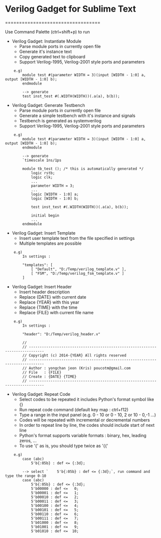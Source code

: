 # Verilog Gadget for Sublime Text
==================================

Use Command Palette (ctrl+shift+p) to run

* Verilog Gadget: Instantiate Module
	- Parse module ports in currently open file
	- Generate it's instance text
	- Copy generated text to clipboard
	- Support Verilog-1995, Verilog-2001 style ports and parameters
```
	e.g)
		module test #(parameter WIDTH = 3)(input [WIDTH - 1:0] a, output [WIDTH - 1:0] b);
		endmodule

		--> generate
		test inst_test #(.WIDTH(WIDTH))(.a(a), b(b));
```

* Verilog Gadget: Generate Testbench
	- Parse module ports in currently open file
	- Generate a simple testbench with it's instance and signals
	- Testbench is generated as systemverilog
	- Support Verilog-1995, Verilog-2001 style ports and parameters
```
	e.g)
		module test #(parameter WIDTH = 3)(input [WIDTH - 1:0] a, output [WIDTH - 1:0] b);
		endmodule

		--> generate
		`timescale 1ns/1ps

		module tb_test (); /* this is automatically generated */
			logic rstb;
			logic clk;
			...
			parameter WIDTH = 3;
			...
			logic [WIDTH - 1:0] a;
			logic [WIDTH - 1:0] b;

			test inst_test #(.WIDTH(WIDTH))(.a(a), b(b));

			initial begin
			...
		endmodule
```

* Verilog Gadget: Insert Template
	- Insert user template text from the file specified in settings
	- Multiple templates are possible
```
	e.g)
		In settings :

		"templates": [
			[ "Default", "D:/Temp/verilog_template.v" ],
			[ "FSM", "D:/Temp/verilog_fsm_template.v" ]
		]
```

* Verilog Gadget: Insert Header
	- Insert header description
	- Replace {DATE} with current date
	- Replace {YEAR} with this year
	- Replace {TIME} with the time
	- Replace {FILE} with current file name
```
	e.g)
		In settings :

		"header": "D:/Temp/verilog_header.v"

		//
		// -----------------------------------------------------------------------------
		// Copyright (c) 2014-{YEAR} All rights reserved
		// -----------------------------------------------------------------------------
		// Author : yongchan jeon (Kris) poucotm@gmail.com
		// File   : {FILE}
		// Create : {DATE} {TIME}
		// -----------------------------------------------------------------------------
```

* Verilog Gadget: Repeat Code
	- Select codes to be repeated it includes Python's format symbol like {}
	- Run repeat code command (default key map : ctrl+f12)
	- Type a range in the input panel (e.g. 0 - 10 or 0 - 10, 2 or 10 - 0,-1 ...)
	- Codes will be repeated with incremental or decremental numbers
	- In order to repeat line by line, the codes should include start of next line
	- Python's format supports variable formats : binary, hex, leading zeros, ...
	- To use '{' as is, you should type twice as '{{'
```
	e.g)
		case (abc)
			5'b{:05b} : def <= {:3d};

		--> select `	5'b{:05b} : def <= {:3d};`, run command and type the range 0-10
		case (abc)
			5'b{:05b} : def <= {:3d};
			5'b00000 : def <=   0;
			5'b00001 : def <=   1;
			5'b00010 : def <=   2;
			5'b00011 : def <=   3;
			5'b00100 : def <=   4;
			5'b00101 : def <=   5;
			5'b00110 : def <=   6;
			5'b00111 : def <=   7;
			5'b01000 : def <=   8;
			5'b01001 : def <=   9;
			5'b01010 : def <=  10;
```
